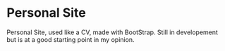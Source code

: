 # Personal Site
Personal Site, used like a CV, made with BootStrap. Still in developement but is at a good starting point in my opinion.
